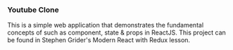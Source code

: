 ### Youtube Clone

This is a simple web application that demonstrates the fundamental concepts of such as component, state & props in ReactJS. This project can be found in Stephen Grider's Modern React with Redux lesson.
